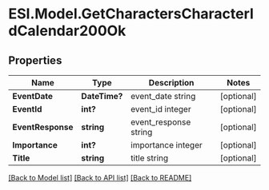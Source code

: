 # ESI.Model.GetCharactersCharacterIdCalendar200Ok
## Properties

Name | Type | Description | Notes
------------ | ------------- | ------------- | -------------
**EventDate** | **DateTime?** | event_date string | [optional] 
**EventId** | **int?** | event_id integer | [optional] 
**EventResponse** | **string** | event_response string | [optional] 
**Importance** | **int?** | importance integer | [optional] 
**Title** | **string** | title string | [optional] 

[[Back to Model list]](../README.md#documentation-for-models) [[Back to API list]](../README.md#documentation-for-api-endpoints) [[Back to README]](../README.md)

